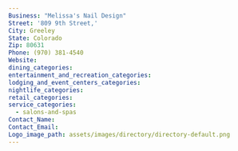 ```yaml
---
Business: "Melissa's Nail Design"
Street: '809 9th Street,'
City: Greeley
State: Colorado
Zip: 80631
Phone: (970) 381-4540
Website:
dining_categories:
entertainment_and_recreation_categories:
lodging_and_event_centers_categories:
nightlife_categories:
retail_categories:
service_categories:
  - salons-and-spas
Contact_Name:
Contact_Email:
Logo_image_path: assets/images/directory/directory-default.png
---
```



